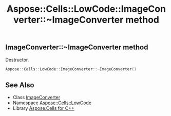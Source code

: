 ﻿---
title: Aspose::Cells::LowCode::ImageConverter::~ImageConverter method
linktitle: ~ImageConverter
second_title: Aspose.Cells for C++ API Reference
description: 'Aspose::Cells::LowCode::ImageConverter::~ImageConverter method. Destructor in C++.'
type: docs
weight: 200
url: /cpp/aspose.cells.lowcode/imageconverter/~imageconverter/
---
## ImageConverter::~ImageConverter method


Destructor.

```cpp
Aspose::Cells::LowCode::ImageConverter::~ImageConverter()
```

## See Also

* Class [ImageConverter](../)
* Namespace [Aspose::Cells::LowCode](../../)
* Library [Aspose.Cells for C++](../../../)
